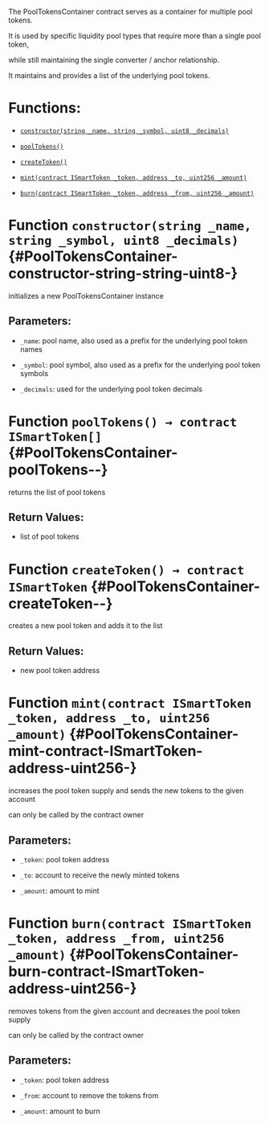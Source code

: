 The PoolTokensContainer contract serves as a container for multiple pool tokens.

It is used by specific liquidity pool types that require more than a single pool token,

while still maintaining the single converter / anchor relationship.

It maintains and provides a list of the underlying pool tokens.

# Functions:

- [`constructor(string _name, string _symbol, uint8 _decimals)`](#PoolTokensContainer-constructor-string-string-uint8-)

- [`poolTokens()`](#PoolTokensContainer-poolTokens--)

- [`createToken()`](#PoolTokensContainer-createToken--)

- [`mint(contract ISmartToken _token, address _to, uint256 _amount)`](#PoolTokensContainer-mint-contract-ISmartToken-address-uint256-)

- [`burn(contract ISmartToken _token, address _from, uint256 _amount)`](#PoolTokensContainer-burn-contract-ISmartToken-address-uint256-)

# Function `constructor(string _name, string _symbol, uint8 _decimals)` {#PoolTokensContainer-constructor-string-string-uint8-}

initializes a new PoolTokensContainer instance

## Parameters:

- `_name`:       pool name, also used as a prefix for the underlying pool token names

- `_symbol`:     pool symbol, also used as a prefix for the underlying pool token symbols

- `_decimals`:   used for the underlying pool token decimals

# Function `poolTokens() → contract ISmartToken[]` {#PoolTokensContainer-poolTokens--}

returns the list of pool tokens

## Return Values:

- list of pool tokens

# Function `createToken() → contract ISmartToken` {#PoolTokensContainer-createToken--}

creates a new pool token and adds it to the list

## Return Values:

- new pool token address

# Function `mint(contract ISmartToken _token, address _to, uint256 _amount)` {#PoolTokensContainer-mint-contract-ISmartToken-address-uint256-}

increases the pool token supply and sends the new tokens to the given account

can only be called by the contract owner

## Parameters:

- `_token`:   pool token address

- `_to`:      account to receive the newly minted tokens

- `_amount`:  amount to mint

# Function `burn(contract ISmartToken _token, address _from, uint256 _amount)` {#PoolTokensContainer-burn-contract-ISmartToken-address-uint256-}

removes tokens from the given account and decreases the pool token supply

can only be called by the contract owner

## Parameters:

- `_token`:   pool token address

- `_from`:    account to remove the tokens from

- `_amount`:  amount to burn
